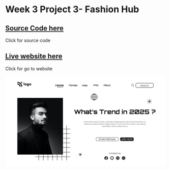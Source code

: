# Week 3 Project 3- Fashion Hub

## [Source Code here](https://github.com/ajaydewangan1100/FSJS2.0/tree/main/Projects/Week-3-Project%2003)
Click for source code

## [Live website here](https://imaginative-malabi-5ef4ed.netlify.app/)
Click for go to website

![Output](output.png)